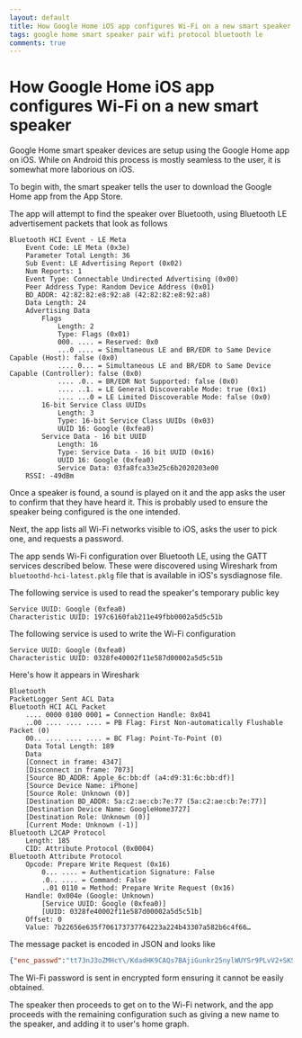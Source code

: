 ```yaml
---
layout: default
title: How Google Home iOS app configures Wi-Fi on a new smart speaker
tags: google home smart speaker pair wifi protocol bluetooth le
comments: true
---
```

# How Google Home iOS app configures Wi-Fi on a new smart speaker

Google Home smart speaker devices are setup using the Google Home app on iOS. While on Android this process is mostly seamless to the user, it is somewhat more laborious on iOS.

To begin with, the smart speaker tells the user to download the Google Home app from the App Store.

The app will attempt to find the speaker over Bluetooth, using Bluetooth LE advertisement packets that look as follows

```text
Bluetooth HCI Event - LE Meta
    Event Code: LE Meta (0x3e)
    Parameter Total Length: 36
    Sub Event: LE Advertising Report (0x02)
    Num Reports: 1
    Event Type: Connectable Undirected Advertising (0x00)
    Peer Address Type: Random Device Address (0x01)
    BD_ADDR: 42:82:82:e8:92:a8 (42:82:82:e8:92:a8)
    Data Length: 24
    Advertising Data
        Flags
            Length: 2
            Type: Flags (0x01)
            000. .... = Reserved: 0x0
            ...0 .... = Simultaneous LE and BR/EDR to Same Device Capable (Host): false (0x0)
            .... 0... = Simultaneous LE and BR/EDR to Same Device Capable (Controller): false (0x0)
            .... .0.. = BR/EDR Not Supported: false (0x0)
            .... ..1. = LE General Discoverable Mode: true (0x1)
            .... ...0 = LE Limited Discoverable Mode: false (0x0)
        16-bit Service Class UUIDs
            Length: 3
            Type: 16-bit Service Class UUIDs (0x03)
            UUID 16: Google (0xfea0)
        Service Data - 16 bit UUID
            Length: 16
            Type: Service Data - 16 bit UUID (0x16)
            UUID 16: Google (0xfea0)
            Service Data: 03fa8fca33e25c6b2020203e00
    RSSI: -49dBm
```

Once a speaker is found, a sound is played on it and the app asks the user to confirm that they have heard it. This is probably used to ensure the speaker being configured is the one intended.

Next, the app lists all Wi-Fi networks visible to iOS, asks the user to pick one, and requests a password.

The app sends Wi-Fi configuration over Bluetooth LE, using the GATT services described below. These were discovered using Wireshark from `bluetoothd-hci-latest.pklg` file that is available in iOS's sysdiagnose file.

The following service is used to read the speaker's temporary public key

```text
Service UUID: Google (0xfea0)
Characteristic UUID: 197c6160fab211e49fbb0002a5d5c51b
```

The following service is used to write the Wi-Fi configuration

```text
Service UUID: Google (0xfea0)
Characteristic UUID: 0328fe40002f11e587d00002a5d5c51b
```

Here's how it appears in Wireshark

```text
Bluetooth
PacketLogger Sent ACL Data
Bluetooth HCI ACL Packet
    .... 0000 0100 0001 = Connection Handle: 0x041
    ..00 .... .... .... = PB Flag: First Non-automatically Flushable Packet (0)
    00.. .... .... .... = BC Flag: Point-To-Point (0)
    Data Total Length: 189
    Data
    [Connect in frame: 4347]
    [Disconnect in frame: 7073]
    [Source BD_ADDR: Apple_6c:bb:df (a4:d9:31:6c:bb:df)]
    [Source Device Name: iPhone]
    [Source Role: Unknown (0)]
    [Destination BD_ADDR: 5a:c2:ae:cb:7e:77 (5a:c2:ae:cb:7e:77)]
    [Destination Device Name: GoogleHome3727]
    [Destination Role: Unknown (0)]
    [Current Mode: Unknown (-1)]
Bluetooth L2CAP Protocol
    Length: 185
    CID: Attribute Protocol (0x0004)
Bluetooth Attribute Protocol
    Opcode: Prepare Write Request (0x16)
        0... .... = Authentication Signature: False
        .0.. .... = Command: False
        ..01 0110 = Method: Prepare Write Request (0x16)
    Handle: 0x004e (Google: Unknown)
        [Service UUID: Google (0xfea0)]
        [UUID: 0328fe40002f11e587d00002a5d5c51b]
    Offset: 0
    Value: 7b22656e635f706173737764223a224b43307a582b6c4f66…
```

The message packet is encoded in JSON and looks like

```json
{"enc_passwd":"tt73nJ3oZMHcY\/KdadHK9CAQs7BAjiGunkr25nylWUYSr9PLvV2+SKSMq31WBewChxVDBKVhdhNUd3sPdKeCvVIvgrAswNV0tKRE24e+6k1Q+6g1xwSDzXcfXRJe0EVZY+a\/AVfMpQDUbotha\/U1kQYv8OJ4CtiFsYAlyKDzjSck1fYjF+3vSAm8wcoDFtTc0rrWTtzk6xUavolbAkFyTAbgnG6NkbPqhGoL4XOfZbU\/PKRP7OQy3mxy6FbT0n3SxDhsXPYt8PAdkZWnYRdYdNvzCseEiv\/c9EHiXRzgAWu18TOBUhDMzzCzLfbp8fxZHhAUMn0t9YD1FxWiS9dslw==","wpa_auth":7,"ssid":"Airport Extreme","scan_ssid":1,"wpa_id":0}
```

The Wi-Fi password is sent in encrypted form ensuring it cannot be easily obtained.

The speaker then proceeds to get on to the Wi-Fi network, and the app proceeds with the remaining configuration such as giving a new name to the speaker, and adding it to user's home graph.
